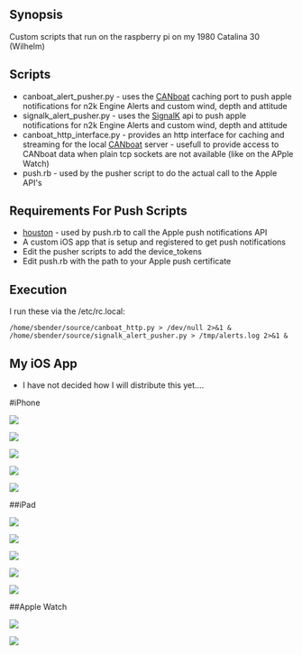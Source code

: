 ## Synopsis

Custom scripts that run on the raspberry pi on my 1980 Catalina 30 (Wilhelm)

## Scripts

- canboat_alert_pusher.py - uses the [CANboat](https://github.com/canboat/canboat) caching port to push apple notifications for n2k Engine Alerts and custom wind, depth and attitude
- signalk_alert_pusher.py - uses the [SignalK](http://signalk.org) api to push apple notifications for n2k Engine Alerts and custom wind, depth and attitude
- canboat_http_interface.py - provides an http interface for caching and streaming for the local [CANboat](https://github.com/canboat/canboat) server - usefull to provide access to CANboat data when plain tcp sockets are not available (like on the APple Watch)
- push.rb - used by the pusher script to do the actual call to the Apple API's

## Requirements For Push Scripts
- [houston](https://github.com/nomad/houston) - used by push.rb to call the Apple push notifications API
- A custom iOS app that is setup and registered to get push notifications
- Edit the pusher scripts to add the device_tokens
- Edit push.rb with the path to your Apple push certificate 

## Execution

I run these via the /etc/rc.local:

```
/home/sbender/source/canboat_http.py > /dev/null 2>&1 &
/home/sbender/source/signalk_alert_pusher.py > /tmp/alerts.log 2>&1 &
```

## My iOS App

- I have not decided how I will distribute this yet....

#iPhone

![](http://i.imgur.com/gdWk9ys.png)

![](http://i.imgur.com/j5pd3ES.png)

![](http://i.imgur.com/3r07Arr.png)

![](http://i.imgur.com/5Os0GxO.png)

![](http://i.imgur.com/Ii4kHBL.png)

##iPad

![](http://i.imgur.com/MdZ5sZo.png)

![](http://i.imgur.com/BXDnnyc.png)

![](http://i.imgur.com/JqDGUKX.png)

![](http://i.imgur.com/MQJCsdr.png)

![](http://i.imgur.com/Z5yiOM0.png)

##Apple Watch

![](http://i.imgur.com/VtSCun6.png)

![](http://i.imgur.com/z4V3F3S.png)
